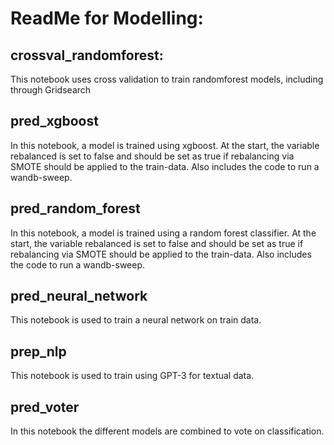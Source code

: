 # ReadMe for Modelling:

## crossval_randomforest:

This notebook uses cross validation to train randomforest models, including through Gridsearch

## pred_xgboost

In this notebook, a model is trained using xgboost. At the start, the variable rebalanced is set to false and should be set as true if rebalancing via SMOTE should be applied to the train-data. Also includes the code to run a wandb-sweep.

## pred_random_forest

In this notebook, a model is trained using a random forest classifier. At the start, the variable rebalanced is set to false and should be set as true if rebalancing via SMOTE should be applied to the train-data. Also includes the code to run a wandb-sweep.

## pred_neural_network

This notebook is used to train a neural network on train data.

## prep_nlp

This notebook is used to train using GPT-3 for textual data.

## pred_voter

In this notebook the different models are combined to vote on classification. 